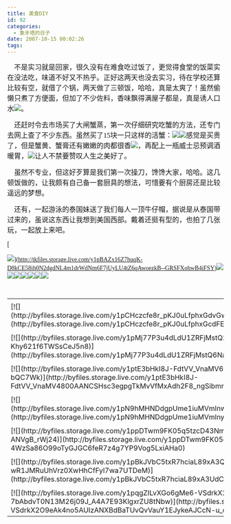 ```yaml
---
title: 美食DIY
id: 92
categories:
  - 象牙塔的日子
date: 2007-10-15 00:02:26
tags:
---
```


<div id="msgcns!DA984E57EDE76A7C!1068" class="bvMsg"><div>

<span style="font-family:宋体;"><font size="3">    不是实习就是回家，很久没有在难食吃过饭了，更觉得食堂的饭菜实在没法吃，味道不好又不热乎。正好这两天也没去实习，待在学校还算比较有空，就借了个锅，两天做了三顿饭，哈哈，真是太爽了！虽然偷懒只煮了方便面，但加了不少佐料，香味飘得满屋子都是，真是诱人口水<span style="font-family:宋体;"><font size="3">[![](http://tkfiles.storage.live.com/y1pBAZx16Z7huqK-D8kCE58ih0N2dgdNL4m1drWdNm6F7jUyLU4tZ6qAwoezkB--GRSFXohwB4iFSY)](http://tkfiles.storage.live.com/y1pBAZx16Z7huqK-D8kCE58ih0N2dgdNL4m1drWdNm6F7jUyLU4tZ6qAwoezkB--GRSFXohwB4iFSY)</font></span>。</font></span>

<font size="3"><span style="font-family:宋体;">    还赶时令去市场买了大闸蟹蒸，第一次仔细研究吃蟹的方法，还专门去网上查了不少东西。虽然买了</span><span lang="EN-US"><font face="Times New Roman">15</font></span><span style="font-family:宋体;">块一只这样的活蟹：<span style="font-family:宋体;"><font size="3">[![](http://tkfiles.storage.live.com/y1pBAZx16Z7hupNek8pwTy5CJ7U4LYy087E0C8PiE83CCeLRzPdL47CQ4Ng2mdpDpEjKHpTxCbA0_0)](http://tkfiles.storage.live.com/y1pBAZx16Z7hupNek8pwTy5CJ7U4LYy087E0C8PiE83CCeLRzPdL47CQ4Ng2mdpDpEjKHpTxCbA0_0)</font></span><span style="font-family:宋体;"><font size="3">[![](http://tkfiles.storage.live.com/y1pBAZx16Z7hupFL24yswjOD2iBjz3r94Y-39WTx_SS6SqIorUy6VXtRTt3wfqSa6zTclh6nndlmDg)](http://tkfiles.storage.live.com/y1pBAZx16Z7hupFL24yswjOD2iBjz3r94Y-39WTx_SS6SqIorUy6VXtRTt3wfqSa6zTclh6nndlmDg)</font></span>感觉是买贵了，但是蟹黄、蟹膏还有嫩嫩的肉都很香[![](http://tkfiles.storage.live.com/y1pBAZx16Z7huqh8JcenDDrR9NppVsFbAvTbjno6w-zLnvJ4ErnqwiHBTtuTDYE88przniUcA7NEHI)](http://tkfiles.storage.live.com/y1pBAZx16Z7huqh8JcenDDrR9NppVsFbAvTbjno6w-zLnvJ4ErnqwiHBTtuTDYE88przniUcA7NEHI)，再配上一瓶威士忌预调酒暖胃，<span style="font-family:宋体;"><font size="3">[![](http://tkfiles.storage.live.com/y1pBAZx16Z7huqktJ5e7vX58GbdBdqw-pzDboEtZX0iU3NqxiNNGmmhlxGFjlt4ov8RuU6X_-tUxx8)](http://tkfiles.storage.live.com/y1pBAZx16Z7huqktJ5e7vX58GbdBdqw-pzDboEtZX0iU3NqxiNNGmmhlxGFjlt4ov8RuU6X_-tUxx8)</font></span>让人不禁要赞叹人生之美好了。</span></font>

<span style="font-family:宋体;"><font size="3">    虽然不专业，但这好歹算是我们第一次操刀，馋馋大家，哈哈。这几顿饭做的，让我颇有自己备一套厨具的想法，可惜要有个厨房还是比较遥远的梦想。</font></span>

<span style="font-family:宋体;"><font size="3">    还有，一起游泳的泰国妹送了我们每人一顶牛仔帽，据说是从泰国带过来的，虽说这东西让我想到美国西部。戴着还挺有型的，也拍了几张玩，一起放上来吧。</font></span>

<span style="font-family:宋体;"><font size="3">[</font></span> 

<span style="font-family:宋体;"><a href="http://tkfiles.storage.live.com/y1pBAZx16Z7hup_lvI_KUWIBj7wYNpR6j2WxcgFVyvuTNg9UI0-cGchZ61UVQULGz--q5Ss9l8oW_I" target="_blank">![](http://tkfiles.storage.live.com/y1pBAZx16Z7hup_lvI_KUWIBj7wYNpR6j2WxcgFVyvuTNg9UI0-cGchZ61UVQULGz--q5Ss9l8oW_I)](http://tkfiles.storage.live.com/y1pBAZx16Z7huqK-D8kCE58ih0N2dgdNL4m1drWdNm6F7jUyLU4tZ6qAwoezkB--GRSFXohwB4iFSY)[![](http://tkfiles.storage.live.com/y1pBAZx16Z7huru6zZYCc0UNU_n1Cer-kkdPgIoRL792bt-loNvyUlqw8zy7-8B8oYx59CywbVQ57o)](http://tkfiles.storage.live.com/y1pBAZx16Z7huru6zZYCc0UNU_n1Cer-kkdPgIoRL792bt-loNvyUlqw8zy7-8B8oYx59CywbVQ57o)[![](http://tkfiles.storage.live.com/y1pBAZx16Z7huqZu8mraKRkEDDEDL-L0e6Phtt2BizSSpj-MLAxyAAyIDSkos0pZjoLZzYjs9ouPmQ)](http://tkfiles.storage.live.com/y1pBAZx16Z7huqZu8mraKRkEDDEDL-L0e6Phtt2BizSSpj-MLAxyAAyIDSkos0pZjoLZzYjs9ouPmQ)[![](http://tkfiles.storage.live.com/y1pBAZx16Z7hurtv4UPpwtovGVZbfSc1_Sm59KGmeuKJLAM2xaoM6hlrviR205LH3E_XNUFWiPJDMo)](http://tkfiles.storage.live.com/y1pBAZx16Z7hurtv4UPpwtovGVZbfSc1_Sm59KGmeuKJLAM2xaoM6hlrviR205LH3E_XNUFWiPJDMo)[![](http://tkfiles.storage.live.com/y1pBAZx16Z7huqtVqx15Wz8tlkPba-ragSFd1l-WVasW7iUhHmoZ_gXG81EBePZDSqNJ1bOgpuA1so)](http://tkfiles.storage.live.com/y1pBAZx16Z7huqtVqx15Wz8tlkPba-ragSFd1l-WVasW7iUhHmoZ_gXG81EBePZDSqNJ1bOgpuA1so)[![](http://tkfiles.storage.live.com/y1pBAZx16Z7huo9SnolNhA3MkU4srPv5jnbi2kavRzUPP8PWn_u81H9G9Ifv5ehOlDauWrKxpPCszM)](http://tkfiles.storage.live.com/y1pBAZx16Z7huo9SnolNhA3MkU4srPv5jnbi2kavRzUPP8PWn_u81H9G9Ifv5ehOlDauWrKxpPCszM)</span>[![](http://tkfiles.storage.live.com/y1pBAZx16Z7hupTEC-J57tmSdkROaSr4-GriAba12x8akTp5B-6kHSjN0aOcRpZC2dEquXNk00RbI4)](http://tkfiles.storage.live.com/y1pBAZx16Z7hupTEC-J57tmSdkROaSr4-GriAba12x8akTp5B-6kHSjN0aOcRpZC2dEquXNk00RbI4)[![](http://tkfiles.storage.live.com/y1pBAZx16Z7hursU2qllIVtYyuzEDT4NHceBODXSb8q-t8GlcS60GvZhLG8W2o8aQRuaX692y0vtk8)](http://tkfiles.storage.live.com/y1pBAZx16Z7hursU2qllIVtYyuzEDT4NHceBODXSb8q-t8GlcS60GvZhLG8W2o8aQRuaX692y0vtk8)

<span style="font-family:宋体;"/> 
</div></div><table cellspacing="0" border="0"><tr><td/></tr><tr><td valign="top">[![](http://byfiles.storage.live.com/y1pCHczcfe8r_pKJ0uLfphxGdvGwoCKgEX8ftCd31M8lE202CSEAu7pZLnLNtVMOMkanTLGY1zy3bw)](http://byfiles.storage.live.com/y1pCHczcfe8r_pKJ0uLfphxGcdFEIMryZHycZqiVxR8E2npBY0K03B1Z2l5vgVeo-RKfjuUhAnLP40)</td><td width="15"/><td valign="top">[![](http://byfiles.storage.live.com/y1pf4DEhIm9i2TO8bP6hc96K5ntT9-vdbcxFH3iFCMXkmF2UcIpg5e3hfk8YpWfwWAyLPxDEmCWtcQ)](http://byfiles.storage.live.com/y1pf4DEhIm9i2TO8bP6hc96Kz0IoGG6JeFixKIdMKXK1UQSXk7ufXOaaohLstv1T6dON3yBVpDpBvE)</td></tr><tr><td/></tr><tr><td valign="top">[![](http://byfiles.storage.live.com/y1pMj77P3u4dLdU1ZRFjMstQ2O2HZ_jDVRSRhO9qzIXt09rnAWBLtaPjh6u-Khy621f6TWSsCeJ5n8)](http://byfiles.storage.live.com/y1pMj77P3u4dLdU1ZRFjMstQ6NacJi_v3JBXQG5q9DXF8EaneV35nI9v6gMmmxnLOuq9EaV11UIODI)</td><td width="15"/><td valign="top">[![](http://byfiles.storage.live.com/y1psilngBs-QZa2DA3RJ7PNWBQ2WKM5iFlDAAGLVtTsyxSmPr0qt2k9UiVTFK49OT3H_jtExl54NXo)](http://byfiles.storage.live.com/y1psilngBs-QZa2DA3RJ7PNWJYC7zxc-u17ziqwsGKI9jKFH0AVwehZg6axzITH-kfNevcESTf7QNo)</td></tr><tr><td/></tr><tr><td valign="top">[![](http://byfiles.storage.live.com/y1ptE3bHkI8J-FdtVV_VnaMV6Sqc4I24ZzswJXlFGnMEJUwGaST3TkvUeEKxEqY1066sBPX-bQC7Wk)](http://byfiles.storage.live.com/y1ptE3bHkI8J-FdtVV_VnaMV4800AANCSHsc3egpgTkMvVfMxAdh2F8_ngSibmr8Typrm5h7k7ZdBI)</td><td width="15"/><td valign="top">[![](http://byfiles.storage.live.com/y1pV9QF4DC0feBHKgFXDuDXsLmvGUO5cPIwK4kOauA_GpNnLNAc5pLFQbkxZDixLJezTknh5eT8ieY)](http://byfiles.storage.live.com/y1pV9QF4DC0feBHKgFXDuDXsNfELJau8E0XVmzTof6IFV49otVKmQStjvKTOqoGzEY-50-uZ5sBMZE)</td></tr><tr><td/></tr><tr><td valign="top">[![](http://byfiles.storage.live.com/y1pN9hMHNDdgpUme1iuMVmlnwVijA28b5mC9El7I2TDAUCrV4amluVYb2tldxxZ2tX6NOrF0Rh8Rjs)](http://byfiles.storage.live.com/y1pN9hMHNDdgpUme1iuMVmlnyxx4EnHap_kD3R02O-ltwaiCtsyYYyEOWGoPOP8jgOdVOiQIpphREk)</td><td width="15"/><td valign="top">[![](http://byfiles.storage.live.com/y1pNbrkhvECT4GP1aRkCFFf4NXw-zTnkERk4_1OZ0AV5mU1hmM_6H394JduiuiEGAn7UjC8OZZeUuQ)](http://byfiles.storage.live.com/y1pNbrkhvECT4GP1aRkCFFf4I4tpnWYhWNJXQ7kimV1-k9OrS6Kb167kLMeSeRowKK0KeiSiIlHnTw)</td></tr><tr><td/></tr><tr><td valign="top">[![](http://byfiles.storage.live.com/y1ppDTwm9FK05q5tzcD43NmH4RyeAsg-a0PW7J-1FgasbAVLFj6w_15uYF4anWKpUo-ANVgB_rWj24)](http://byfiles.storage.live.com/y1ppDTwm9FK05q5tzcD43NmH_aswwHii5rwrk-4WzSa86O99oTyGJGC6feR7z4g7YP9Vog5LxiAHa0)</td><td width="15"/><td valign="top">[![](http://byfiles.storage.live.com/y1p1VHTS9Szqljt--94iQG1kgW-PlAiRx-u_Aqq-4opJfKvAVp9m816594xn5UdKmACqPof_Kwi5zs)](http://byfiles.storage.live.com/y1p1VHTS9Szqljt--94iQG1kryqDR3aFXsLYLC-XlKb9AtZKjxojDrSALhmWN6OWjD8K91VxN46feM)</td></tr><tr><td/></tr><tr><td valign="top">[![](http://byfiles.storage.live.com/y1pBkJVbC5txR7hciaL89xA3QJ0lQrVxAdIT2wVRWuJCmT-wR1JMRuUhVrz0XwHhCfFyl7wa7UTDeM)](http://byfiles.storage.live.com/y1pBkJVbC5txR7hciaL89xA3UdC3J0_Y8YSaNshY3_elnFvT9H6Uf5JhlL6g_Ai-0cn40c9F_TU_p8)</td><td width="15"/><td valign="top">[![](http://byfiles.storage.live.com/y1pADkPajMt58lMUxVovW3asNp3_s710-1gNdYfE4ngHrc9mUSRnXJyNW1mRHTed5ipx1w8OeV_PXk)](http://byfiles.storage.live.com/y1pADkPajMt58lMUxVovW3asOcjgz7doaxc2hIJMTGK4c8pp_-KWDaYH0v6x5Ta-EMBt_blKwgOJeY)</td></tr><tr><td/></tr><tr><td valign="top">[![](http://byfiles.storage.live.com/y1pqgZILvXGo6gMe6-VSdrkX2jN4KJkGtjkmgmV-7bAbdvT0N13M26j09J_A4A7E93KlgxrZU8tNbw)](http://byfiles.storage.live.com/y1pqgZILvXGo6gMe6-VSdrkX2O9eAk4no5AUIzANXBdBaTUvQvVauY1EJykeAJCcN-u_cyHgLjyYYs)</td></tr></table>